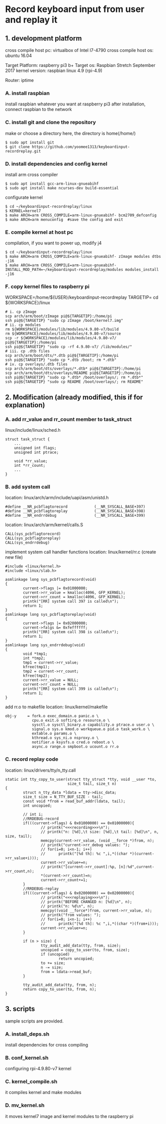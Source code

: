 # Record keyboard input from user and replay it


## 1. development platform
cross compile host pc: virtualbox of Intel I7-4790
cross compile host os: ubuntu 16.04

Target Platform: raspberry pi3 b+
Target os: Raspbian Stretch September 2017
kernel version: raspbian linux 4.9 (rpi-4.9)

Router: iptime

### A. install raspbian
install raspbian whatever you want at raspberry pi3
after installation, connect raspbian to the network

### C. install git and clone the repository
make or choose a directory
here, the directory is home(/home/<username>)
```
$ sudo apt install git
$ git clone https://github.com/yoomee1313/keyboardinput-recordreplay.git
```

### D. install dependencies and config kernel
install arm cross compiler
```
$ sudo apt install gcc-arm-linux-gnueabihf
$ sudo apt install make ncurses-dev build-essential
```
configurate kernel
```
$ cd ~/keyboardinput-recordreplay/linux
$ KERNEL=kernel7
$ make ARCH=arm CROSS_COMPILE=arm-linux-gnueabihf- bcm2709_defconfig
$ make ARCH=arm menuconfig  #save the config and exit
```

### E. compile kernel at host pc
compilation, if you want to power up, modify j4
```
$ cd ~/keyboardinput-recordreplay/linux
$ make ARCH=arm CROSS_COMPILE=arm-linux-gnueabihf- zImage modules dtbs -j16
$ make ARCH=arm CROSS_COMPILE=arm-linux-gnueabihf- INSTALL_MOD_PATH=~/keyboardinput-recordreplay/modules modules_install -j16
```

### F. copy kernel files to raspberry pi
WORKSPACE=/home/${USER}/keyboardinput-recordreplay
TARGETIP=<your raspberry pi ip>
cd ${WORKSPACE}/linux
```
# i. cp zImage
scp arch/arm/boot/zImage pi@${TARGETIP}:/home/pi
ssh pi@${TARGETIP} "sudo cp zImage /boot/kernel7.img"
# ii. cp modules
rm ${WORKSPACE}/modules/lib/modules/4.9.80-v7/build
rm ${WORKSPACE}/modules/lib/modules/4.9.80-v7/source
scp -r ${WORKSPACE}/modules/lib/modules/4.9.80-v7/ pi@${TARGETIP}:/home/pi
ssh pi@${TARGETIP} "sudo cp -rf 4.9.80-v7/ /lib/modules/"
# iii. cp .dtb files
scp arch/arm/boot/dts/*.dtb pi@${TARGETIP}:/home/pi
ssh pi@${TARGETIP} "sudo cp *.dtb /boot; rm *.dtb"
# iv. cp overlays/.dtb files
scp arch/arm/boot/dts/overlays/*.dtb* pi@${TARGETIP}:/home/pi
scp arch/arm/boot/dts/overlays/README pi@${TARGETIP}:/home/pi
ssh pi@${TARGETIP} "sudo cp *.dtb* /boot/overlays/; rm *.dtb*"
ssh pi@${TARGETIP} "sudo cp README /boot/overlays/; rm README"
```

## 2. Modification (already modified, this if for explanation)

### A. add rr_value and rr_count member to task_struct
linux/include/linux/sched.h
```
struct task_struct {
    ...
    unsigned int flags;
    unsigned int ptrace;

    void *rr_value;
    int *rr_count;
    ...
}
```
### B. add system call
location: linux/arch/arm/include/uapi/asm/unistd.h
```
#define __NR_pcbflagtorecord            (__NR_SYSCALL_BASE+397)
#define __NR_pcbflagtoreplay            (__NR_SYSCALL_BASE+398)
#define __NR_endrrdebug                 (__NR_SYSCALL_BASE+399)
```
location: linux/arch/arm/kernel/calls.S
```
CALL(sys_pcbflagtorecord)
CALL(sys_pcbflagtoreplay)
CALL(sys_endrrdebug)
```
implement system call handler functions
location: linux/kernel/rr.c (create new file)
```
#include <linux/kernel.h>
#include <linux/slab.h>

asmlinkage long sys_pcbflagtorecord(void)
{
        current->flags |= 0x01000000;
        current->rr_value = kmalloc(4096, GFP_KERNEL);
        current->rr_count = kmalloc(4096, GFP_KERNEL);
        printk("[RR] system call 397 is called\n");
        return 1;
}
asmlinkage long sys_pcbflagtoreplay(void)
{
        current->flags |= 0x02000000;
        current->falgs &= 0xfeffffff;
        printk("[RR] system call 398 is called\n");
        return 1;
}
asmlinkage long sys_endrrdebug(void)
{
        void *tmp1;
        int *tmp2;
        tmp1 = current->rr_value;
        kfree(tmp1);
        tmp2 = current->rr_count;
        kfree(tmp2);
        current->rr_value = NULL;
        current->rr_count = NULL;
        printk("[RR] system call 399 is called\n");
        return 1;
}

```
add rr.o to makefile
location: linux/kernel/makefile
```
obj-y     = fork.o exec_domain.o panic.o \
            cpu.o exit.o softirq.o resource.o \
            sysctl.o sysctl_binary.o capability.o ptrace.o user.o \
            signal.o sys.o kmod.o workqueue.o pid.o task_work.o \
            extable.o params.o \
            kthread.o sys_ni.o nsproxy.o \
            notifier.o ksysfs.o cred.o reboot.o \
            async.o range.o smpboot.o ucount.o rr.o
```
### C. record replay code
location: linux/drivers/tty/n_tty.call
```
static int tty_copy_to_user(struct tty_struct *tty, void __user *to,
                            size_t tail, size_t n)
{
        struct n_tty_data *ldata = tty->disc_data;
        size_t size = N_TTY_BUF_SIZE - tail;
        const void *from = read_buf_addr(ldata, tail);
        int uncopied;

        // int i;
        //RRDEBUG-record
        if(((current->flags) & 0x01000000) == 0x01000000){
                // printk("<<<recording>>>\n");
                // printk("n: [%d],\t size: [%d],\t tail: [%d]\n", n, size, tail);
                memcpy(current->rr_value, (void __force *)from, n);
                // printk("current->rr_debug values: ");
                // for(i=0; i<n-1; i++)
                //      printk("[%d th]: %c ",i,*((char *)(current->rr_value+i)));
                current->rr_value+=n;
                // printk("[current->rr_count]:%p, [n]:%d",current->rr_count,n);
                *(current->rr_count)=n;
                current->rr_count+=1;
        }
        //RRDEBUG-replay
        if(((current->flags) & 0x02000000) == 0x02000000){
                // printk("<<<replaying>>>\n");
                // printk("BEFORE CHANGED n: [%d]\n", n);
                // printk("n: %d\n", n);
                memcpy((void __force*)from, current->rr_value, n);
                // printk("from values: ");
                // for(i=0; i<n-1; i++)
                //      printk("[%d th]: %c ",i,*((char *)(from+i)));
                current->rr_value+=n;
        }

        if (n > size) {
                tty_audit_add_data(tty, from, size);
                uncopied = copy_to_user(to, from, size);
                if (uncopied)
                        return uncopied;
                to += size;
                n -= size;
                from = ldata->read_buf;
        }

        tty_audit_add_data(tty, from, n);
        return copy_to_user(to, from, n);
}
```
## 3. scripts
sample scripts are provided.
### A. install_deps.sh
install dependencies for cross compiling
### B. conf_kernel.sh
configuring rpi-4.9.80-v7 kernel
### C. kernel_compile.sh
it compiles kernel and make modules
### D. mv_kernel.sh
it moves kernel7 image and kernel modules to the raspberry pi
